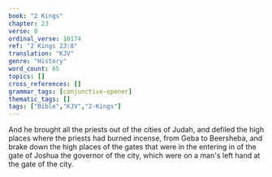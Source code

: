 ```yaml
---
book: "2 Kings"
chapter: 23
verse: 8
ordinal_verse: 10174
ref: "2 Kings 23:8"
translation: "KJV"
genre: "History"
word_count: 65
topics: []
cross_references: []
grammar_tags: [conjunctive-opener]
thematic_tags: []
tags: ["Bible","KJV","2-Kings"]
---
```

And he brought all the priests out of the cities of Judah, and defiled the high places where the priests had burned incense, from Geba to Beersheba, and brake down the high places of the gates that were in the entering in of the gate of Joshua the governor of the city, which were on a man's left hand at the gate of the city.
